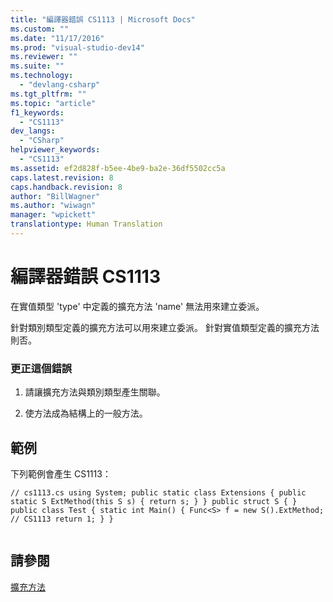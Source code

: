 ```yaml
---
title: "編譯器錯誤 CS1113 | Microsoft Docs"
ms.custom: ""
ms.date: "11/17/2016"
ms.prod: "visual-studio-dev14"
ms.reviewer: ""
ms.suite: ""
ms.technology: 
  - "devlang-csharp"
ms.tgt_pltfrm: ""
ms.topic: "article"
f1_keywords: 
  - "CS1113"
dev_langs: 
  - "CSharp"
helpviewer_keywords: 
  - "CS1113"
ms.assetid: ef2d828f-b5ee-4be9-ba2e-36df5502cc5a
caps.latest.revision: 8
caps.handback.revision: 8
author: "BillWagner"
ms.author: "wiwagn"
manager: "wpickett"
translationtype: Human Translation
---
```

# 編譯器錯誤 CS1113
在實值類型 'type' 中定義的擴充方法 'name' 無法用來建立委派。  
  
 針對類別類型定義的擴充方法可以用來建立委派。 針對實值類型定義的擴充方法則否。  
  
### 更正這個錯誤  
  
1.  請讓擴充方法與類別類型產生關聯。  
  
2.  使方法成為結構上的一般方法。  
  
## 範例  
 下列範例會產生 CS1113：  
  
```  
// cs1113.cs using System; public static class Extensions { public static S ExtMethod(this S s) { return s; } } public struct S { } public class Test { static int Main() { Func<S> f = new S().ExtMethod; // CS1113 return 1; } }  
  
```  
  
## 請參閱  
 [擴充方法](../../csharp/programming-guide/classes-and-structs/extension-methods.md)